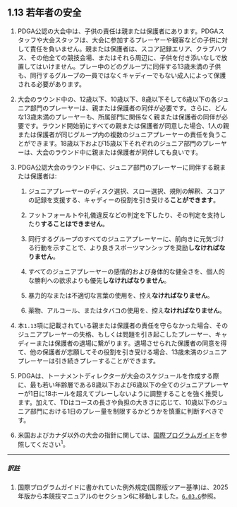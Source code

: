 ## 1.13 若年者の安全

1. PDGA公認の大会中は、子供の責任は親または保護者にあります。PDGAスタッフや大会スタッフは、大会に参加するプレーヤーや観客などの子供に対して責任を負いません。親または保護者は、スコア記録エリア、クラブハウス、その他全ての競技会場、またはそれら周辺に、子供を付き添いなしで放置してはいけません。プレー中のどのグループに同伴する13歳未満の子供も、同行するグループの一員ではなくキャディーでもない成人によって保護される必要があります。

1. 大会のラウンド中の、12歳以下、10歳以下、8歳以下そして6歳以下の各ジュニア部門のプレーヤーは、親または保護者の同伴が必要です。さらに、どんな13歳未満のプレーヤーも、所属部門に関係なく親または保護者の同伴が必要です。ラウンド開始前にすべての親または保護者が同意した場合、1人の親または保護者が同じグループ内の複数のジュニアプレーヤーの責任を負うことができます。18歳以下および15歳以下それぞれのジュニア部門のプレーヤーは、大会のラウンド中に親または保護者が同伴しても良いです。

1. PDGA公認大会のラウンド中に、ジュニア部門のプレーヤーに同伴する親または保護者は:

    1. ジュニアプレーヤーのディスク選択、スロー選択、規則の解釈、スコアの記録を支援する、キャディーの役割を引き受ける**ことができます**。

    1. フットフォールトや礼儀違反などの判定を下したり、その判定を支持したり**することはできません**。

    1. 同行するグループのすべてのジュニアプレーヤーに、前向きに元気づける行動を示すことで、より良きスポーツマンシップを奨励**しなければなりません**。

    1. すべてのジュニアプレーヤーの感情的および身体的な健全さを、個人的な勝利への欲求よりも優先**しなければなりません**。

    1. 暴力的なまたは不適切な言葉の使用を、控え**なければなりません**。

    1. 薬物、アルコール、またはタバコの使用を、控え**なければなりません**。

1. 本`1.13`項に記載されている親または保護者の責任を守らなかった場合、そのジュニアプレーヤーの失格、もしくは問題を引き起こしたプレーヤー、キャディーまたは保護者の退場に繋がります。退場させられた保護者の同意を得て、他の保護者が志願してその役割を引き受ける場合、13歳未満のジュニアプレーヤーは引き続きプレーすることができます。

1. PDGAは、トーナメントディレクターが大会のスケジュールを作成する際に、最も若い年齢層である8歳以下および6歳以下の全てのジュニアプレーヤーが1日に18ホールを超えてプレーしないように調整することを強く推奨します。加えて、TDはコースの長さや負担の大きさに応じて、10歳以下のジュニア部門における1日のプレー量を制限するかどうかを慎重に判断すべきです。

1. 米国およびカナダ以外の大会の指針に関しては、[国際プログラムガイド](dgj/programguid)を参照してください<sup>1</sup>。


---
##### 訳註

1. 国際プログラムガイドに書かれていた例外規定(国際版ツアー基準)は、2025年版から本競技マニュアルのセクション6に移動しました。[`6.03.G`]()参照。
